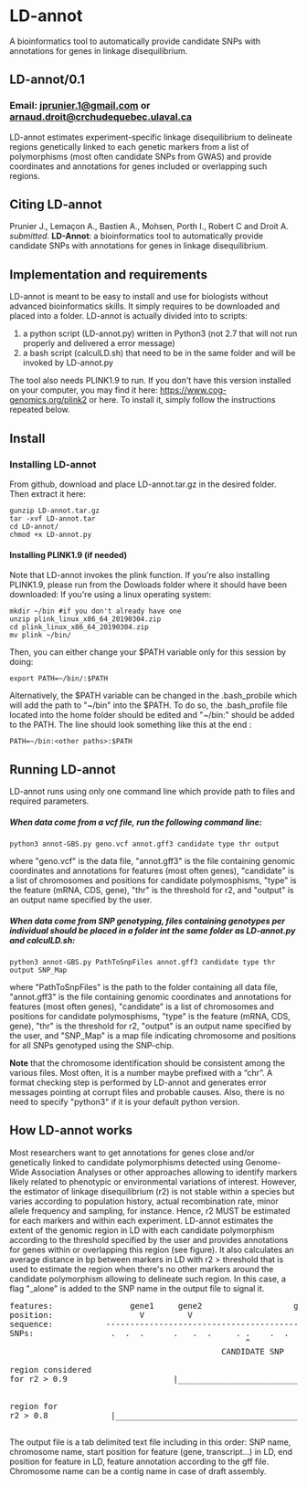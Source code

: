 # LD-annot
A bioinformatics tool to automatically provide candidate SNPs with annotations for genes in linkage disequilibrium.
## LD-annot/0.1
### Email: jprunier.1@gmail.com or arnaud.droit@crchudequebec.ulaval.ca

LD-annot estimates experiment-specific linkage disequilibrium to delineate regions genetically linked to each genetic markers from a list of polymorphisms (most often candidate SNPs from GWAS) and provide coordinates and annotations for genes included or overlapping such regions.


## Citing LD-annot
Prunier J., Lemaçon A., Bastien A., Mohsen, Porth I., Robert C and Droit A. _submitted_. **LD-Annot**: a bioinformatics tool to automatically provide candidate SNPs with annotations for genes in linkage disequilibrium.


## Implementation and requirements
LD-annot is meant to be easy to install and use for biologists without advanced bioinformatics skills. It simply requires to be downloaded and placed into a folder. LD-annot is actually divided into to scripts:
1) a python script (LD-annot.py) written in Python3 (not 2.7 that will not run properly and delivered a error message)
2) a bash script (calculLD.sh) that need to be in the same folder and will be invoked by LD-annot.py

The tool also needs PLINK1.9 to run. If you don't have this version installed on your computer, you may find it here: https://www.cog-genomics.org/plink2 or here.
To install it, simply follow the instructions repeated below.


## Install
### Installing LD-annot
From github, download and place LD-annot.tar.gz in the desired folder.
Then extract it here:
```
gunzip LD-annot.tar.gz
tar -xvf LD-annot.tar
cd LD-annot/
chmod +x LD-annot.py
```

#### Installing PLINK1.9 (if needed)
Note that LD-annot invokes the plink function. If you're also installing PLINK1.9, please run from the Dowloads folder where it should have been downloaded:
If you're using a linux operating system:
```
mkdir ~/bin #if you don't already have one
unzip plink_linux_x86_64_20190304.zip
cd plink_linux_x86_64_20190304.zip
mv plink ~/bin/
```
Then, you can either change your $PATH variable only for this session by doing:
```
export PATH=~/bin/:$PATH
```

Alternatively, the $PATH variable can be changed in the .bash_probile which will add the path to "\~/bin" into the $PATH. To do so, the .bash_profile file located into the home folder should be edited and "~/bin:" should be added to the PATH. The line should look something like this at the end :

```
PATH=~/bin:<other paths>:$PATH
```

## Running LD-annot
LD-annot runs using only one command line which provide path to files and required parameters.

##### When data come from a vcf file, run the following command line:
```
python3 annot-GBS.py geno.vcf annot.gff3 candidate type thr output
```
where "geno.vcf" is the data file, "annot.gff3" is the file containing genomic coordinates and annotations for features (most often genes), "candidate" is a list of chromosomes and positions for candidate polymosphisms, "type" is the feature (mRNA, CDS, gene), "thr" is the threshold for r2, and "output" is an output name specified by the user.



##### When data come from SNP genotyping, files containing genotypes per individual should be placed in a folder int the same folder as LD-annot.py and calculLD.sh:
```
python3 annot-GBS.py PathToSnpFiles annot.gff3 candidate type thr output SNP_Map
```
where "PathToSnpFiles" is the path to the folder containing all data file, "annot.gff3" is the file containing genomic coordinates and annotations for features (most often genes), "candidate" is a list of chromosomes and positions for candidate polymosphisms, "type" is the feature (mRNA, CDS, gene), "thr" is the threshold for r2, "output" is an output name specified by the user, and "SNP_Map" is a map file indicating chromosome and positions for all SNPs genotyped using the SNP-chip.


**Note** that the chromosome identification should be consistent among the various files. Most often, it is a number maybe prefixed with a “chr”. A format checking step is performed by LD-annot and generates error messages pointing at corrupt files and probable causes.
Also, there is no need to specify "python3" if it is your default python version.



## How LD-annot works

Most researchers want to get annotations for genes close and/or genetically linked to candidate polymorphisms detected using Genome-Wide Association Analyses or other approaches allowing to identify markers likely related to phenotypic or environmental variations of interest. However, the estimator of linkage disequilibrium (r2) is not stable within a species but varies according to population history, actual recombination rate, minor allele frequency and sampling, for instance. Hence, r2 MUST be estimated for each markers and within each experiment.
LD-annot estimates the extent of the genomic region in LD with each candidate polymorphism according to the threshold specified by the user and provides annotations for genes within or overlapping this region (see figure). It also calculates an average distance in bp between markers in LD with r2 > threshold that is used to estimate the region when there's no other markers around the candidate polymorphism allowing to delineate such region. In this case, a flag "\_alone" is added to the SNP name in the output file to signal it.


<pre>
features:                gene1     gene2                   gene3         gene4  
position:                  V         V                       V             V    
sequence:           ------------------------------------------------------------
SNPs:                .  .  .      .   .  .     . .    .  .  ..  . .   .     .  .
                                                 ^
                                            CANDIDATE SNP

region considered
for r2 > 0.9                      |________________________________|  


region for
r2 > 0.8             |__________________________________________________________|

</pre>


The output file is a tab delimited text file including in this order: SNP name, chromosome name, start position for feature (gene, transcript...) in LD, end position for feature in LD, feature annotation according to the gff file.
Chromosome name can be a contig name in case of draft assembly.






